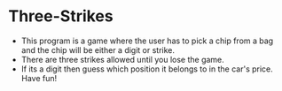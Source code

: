 # Three-Strikes

- This program is a game where the user has to pick a chip from a bag and the chip will be either a digit or strike. 
- There are three strikes allowed until you lose the game. 
- If its a digit then guess which position it belongs to in the car's price. Have fun!
